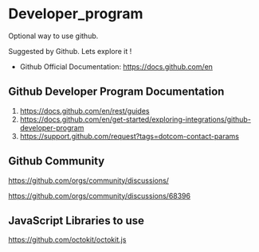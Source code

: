 # Developer_program
Optional way to use github. 

Suggested by Github. Lets explore it ! 

- Github Official Documentation: https://docs.github.com/en
## Github Developer Program Documentation 

1. https://docs.github.com/en/rest/guides
2. https://docs.github.com/en/get-started/exploring-integrations/github-developer-program
3. https://support.github.com/request?tags=dotcom-contact-params

## Github Community

https://github.com/orgs/community/discussions/

https://github.com/orgs/community/discussions/68396

## JavaScript Libraries to use

https://github.com/octokit/octokit.js
